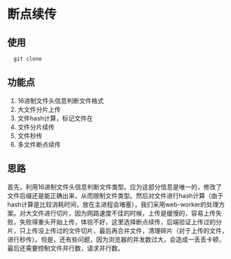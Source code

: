 # 断点续传

## 使用

```js
  git clone 

```


## 功能点

1. 16进制文件头信息判断文件格式
2. 大文件分片上传
3. 文件hash计算，标记文件在
4. 文件分片续传
5. 文件秒传
6. 多文件断点续传

## 思路

  首先，利用16进制文件头信息判断文件类型。应为这部分信息是唯一的，修改了文件后缀还是能正确出来，从而限制文件类型。然后对文件进行hash计算（由于hash计算是比较消耗时间，放在主进程会堵塞），我们采用web-worker的处理方案。对大文件进行切片，因为网路速度不佳的时候，上传是缓慢的，容易上传失败，失败得重头开始上传，体验不好，这里选择断点续传，后端验证上传过的分片，只上传没上传过的文件切片，最后再合并文件，清理碎片（对于上传的文件，进行秒传）。但是，还有些问题，因为浏览器的并发数过大，会造成一丢丢卡顿，最后还需要控制文件并行数，请求并行数。

